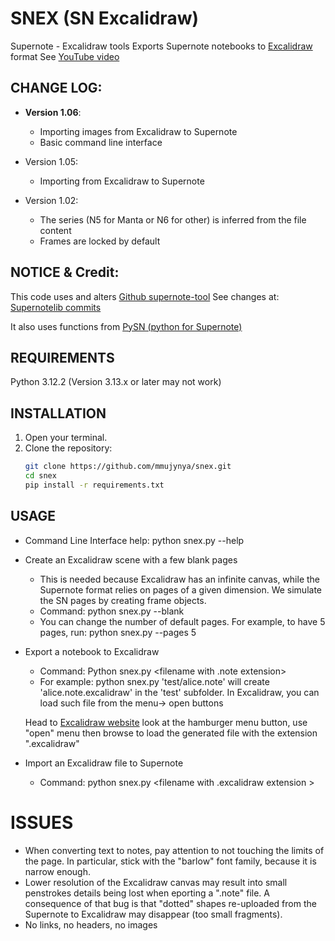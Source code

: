 # SNEX (SN Excalidraw)
Supernote - Excalidraw tools
Exports Supernote notebooks to [Excalidraw](https://excalidraw.com/) format
See [YouTube video](https://youtu.be/p1sAisn_xd4?si=bEZ4xpuXrVyZGTjm)


## CHANGE LOG:
- **Version 1.06**:
  - Importing images from Excalidraw to Supernote
  - Basic command line interface
- Version 1.05:
  - Importing from Excalidraw to Supernote

- Version 1.02: 
  - The series (N5 for Manta or N6 for other) is inferred from the file content
  - Frames are locked by default


## NOTICE & Credit: 

This code uses and alters [Github supernote-tool](https://github.com/jya-dev/supernote-tool/tree/master)
See changes at: [Supernotelib commits](https://gitlab.com/mmujynya/pysn-digest/-/commit/c8b9ca72c71293a666176405e1bc1fc21e90e0ba)

It also uses functions from [PySN (python for Supernote)](https://gitlab.com/mmujynya/pysn-digest)

## REQUIREMENTS
Python 3.12.2 (Version 3.13.x or later may not work)


## INSTALLATION
1. Open your terminal.
2. Clone the repository:
   ```bash
   git clone https://github.com/mmujynya/snex.git
   cd snex
   pip install -r requirements.txt
   ```

## USAGE
- Command Line Interface help: python snex.py --help
- Create an Excalidraw scene with a few blank pages 
  - This is needed because Excalidraw has an infinite canvas, while the Supernote format relies on pages of a given dimension. We simulate the SN pages by creating frame objects.
  - Command: python snex.py --blank
  - You can change the number of default pages. For example, to have 5 pages, run: python snex.py --pages 5

- Export a notebook to Excalidraw
  - Command: Python snex.py <filename with .note extension>
  - For example: python snex.py 'test/alice.note' will create 'alice.note.excalidraw' in the 'test' subfolder. In Excalidraw, you can load such file from the menu-> open buttons

  Head to [Excalidraw website](https://excalidraw.com/) look at the hamburger menu button, use "open" menu then browse to load the generated file with the extension ".excalidraw"

- Import an Excalidraw file to Supernote
  - Command: python snex.py <filename with .excalidraw extension >



# ISSUES
- When converting text to notes, pay attention to not touching the limits of the page. In particular, stick with the "barlow" font family, because it is narrow enough.
- Lower resolution of the Excalidraw canvas may result into small penstrokes details being lost when eporting a ".note" file. A consequence of that bug is that "dotted" shapes re-uploaded from the Supernote to Excalidraw may disappear (too small fragments).
- No links, no headers, no images

